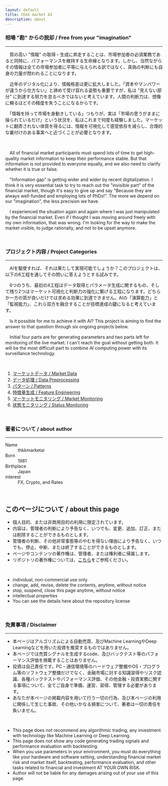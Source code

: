 ```yaml
---
layout: default
title: thkk market AI
description: about
---
```


### **相場 "勘" からの脱却 / Free from your "imagination"**
---

　質の高い "情報" の取得・生成に奔走することは、市場参加者の必須業務であると同時に、パフォーマンスを維持する生命線となります。しかし、当然ながらその情報は全ての市場参加者に平等に与えられる訳ではなく、真偽の判断にも自身の力量が問われることになります。

　近年のデジタル化により、情報格差は更に拡大しました。「資本やマンパワーが違うから仕方ない」と諦めて受け容れる姿勢も重要ですが、私は "見えない部分" に到達する努力を怠るべきではないと考えています。人間の判断力は、想像に頼るほどその精度を失うことになるからです。

　「情報を持って市場を身動きしている」つもりが、実は「市場の思うがままに操られているだけ」という状況を、私はこれまで何度も経験しました。マーケットに翻弄されない体質を得るには、情報を可視化して感覚依存を減らし、合理的な裏付けのある事実へと近づくことが必要となります。

&emsp;

　All of financial market participants must spend lots of time to get high-quality market information to keep their performance stable. But that information is not provided to everyone equally, and we also need to clarify whether it is true or false.

　"Information gap" is getting wider and wider by recent digitalization. I think it is very essential task to try to reach out the "invisible part" of the financial market, though it's easy to give up and say "Because they are always well-funded and employing lots of PhDs!". The more we depend on our "imagination", the less precision we have.

　I experienced the situation again and again where I was just manipulated by the financial market. Even if I thought I was moving around freely with my own information, that was wrong. I'm looking for the way to make the market visible, to judge rationally, and not to be upset anymore.

&emsp;

### **プロジェクト内容 / Project Categories**
---

　AIを駆使すれば、それは果たして実現可能でしょうか？このプロジェクトは、以下の6工程を通してその問いに答えようとする試みです。

　6つのうち、最初の4工程はデータ取得とパラメータ生成に関するもの、そして残り2つはマーケット可視化と判断力の強化に繋げる工程になります。どちらか一方の質が良いだけでは求める効果に到達できません。AIの「演算能力」と「監視能力」、これら双方を融合することが目標達成の鍵になると考えています。

　Is it possible for me to achieve it with AI? This project is aiming to find the answer to that question through six ongoing projects below.

　Initial four parts are for generating parameters and two parts left for monitoring of the live market. I can't reach the goal without getting both. It will be the most difficult part to combine AI computing power with its surveillance technology.

&emsp;

1. [マーケットデータ / Market Data](https://thkkmarketai.github.io/marketdata)
2. [データ処理 / Data Preprocessing](https://thkkmarketai.github.io/datapreprocessing)
3. [パターン / Patterns](https://thkkmarketai.github.io/patterns)
4. [特徴量生成 / Feature Engineering](https://thkkmarketai.github.io/featureengineering)
5. [マーケットモニタリング / Market Monitoring](https://thkkmarketai.github.io/marketmonitoring)
6. [状態モニタリング / Status Monitoring](https://thkkmarketai.github.io/statusmonitoring)　

&emsp;

### **著者について / about author**
---

<dl>
<dt>Name</dt>
<dd>thkkmarketai</dd>
<dt>Born</dt>
<dd>1981</dd>
<dt>Birthplace</dt>
<dd>Japan</dd>
<dt>interest</dt>
<dd>FX, Crypto, and Rates</dd>
</dl>

&emsp;

## **このページについて / about this page**

- 個人目的、または非商用目的の利用に限定されています。
- 内容は、管理者の判断により予告なく、いつでも、変更、追加、訂正、または削除することができるものとします。
- 管理者の判断、その他非常事態等のやむを得ない理由により予告なく、いつでも、停止、中断、または終了することができるものとします。
- ページやコンテンツの著作権は、管理者、または権利者に帰属します。
- リポジトリの著作権については、[こちら](https://docs.github.com/ja/repositories/managing-your-repositorys-settings-and-features/customizing-your-repository/licensing-a-repository)をご参照ください。

&emsp;

- individual, non-commercial use only.
- change, add, revise, delete the contents, anytime, without notice
- stop, suspend, close this page anytime, without notice
- intellectual properties 
- You can see the details here about the repository license

&emsp;

### **免責事項 / Disclaimer**
---

- 本ページはアルゴリズムによる自動売買、及びMachine LearningやDeep Learningなどを用いた投資を推奨するものではありません。
- 本ページでは売買シグナルを生成するcode、及びバックテスト等のパフォーマンス評価を掲載することはありません。
- 投資は自己責任です。PC・通信環境等のハードウェア整備やOS・プログラム等のソフトウェア整備だけでなく、金融市場に対する知識習得やリスク認識、各種バックテストやパフォーマンス評価、その他金融・投資実務に関する事項について、全てご自身で準備、運営、習得、管理する必要があります。
- あなたが本ページの掲載内容を用いて行う一切の行為、及び本ページの利用に関係して生じた事故、その他いかなる損害について、著者は一切の責任を負いません。

&emsp;

- This page does not recommend any algorithmic trading, any investment with technology like Machine Learning or Deep Learning.
- This page does not show any code generating trading signals and performance evaluation with backtesting.  
- When you use parameters in your environment, you must do everything like your hardware and software setting, understanding financial market risk and market itself, backtesting, performance evaluation, and other tasks related to financial and investment AT YOUR OWN RISK.
- Author will not be liable for any damages arising out of your use of this page.
